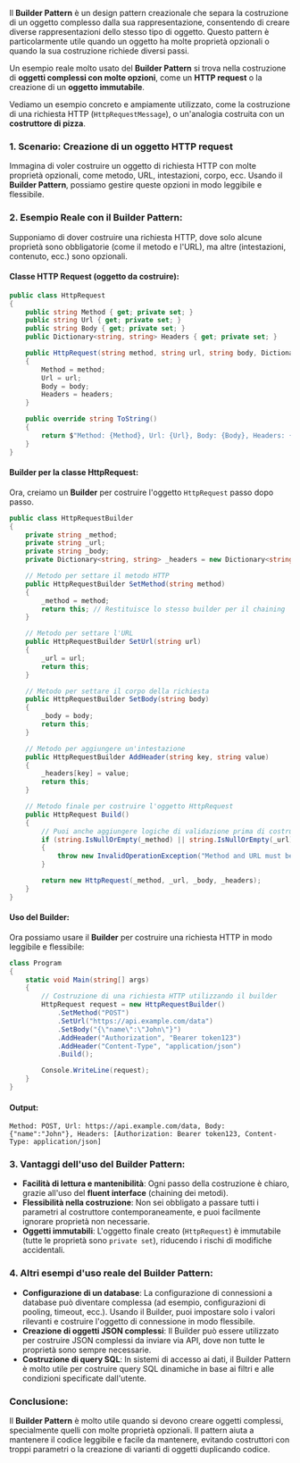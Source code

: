 Il **Builder Pattern** è un design pattern creazionale che separa la costruzione di un oggetto complesso dalla sua rappresentazione, consentendo di creare diverse rappresentazioni dello stesso tipo di oggetto. Questo pattern è particolarmente utile quando un oggetto ha molte proprietà opzionali o quando la sua costruzione richiede diversi passi.

Un esempio reale molto usato del **Builder Pattern** si trova nella costruzione di **oggetti complessi con molte opzioni**, come un **HTTP request** o la creazione di un **oggetto immutabile**. 

Vediamo un esempio concreto e ampiamente utilizzato, come la costruzione di una richiesta HTTP (`HttpRequestMessage`), o un'analogia costruita con un **costruttore di pizza**.

### 1. **Scenario: Creazione di un oggetto HTTP request**
Immagina di voler costruire un oggetto di richiesta HTTP con molte proprietà opzionali, come metodo, URL, intestazioni, corpo, ecc. Usando il **Builder Pattern**, possiamo gestire queste opzioni in modo leggibile e flessibile.

### 2. **Esempio Reale con il Builder Pattern**:

Supponiamo di dover costruire una richiesta HTTP, dove solo alcune proprietà sono obbligatorie (come il metodo e l'URL), ma altre (intestazioni, contenuto, ecc.) sono opzionali.

#### Classe HTTP Request (oggetto da costruire):

```csharp
public class HttpRequest
{
    public string Method { get; private set; }
    public string Url { get; private set; }
    public string Body { get; private set; }
    public Dictionary<string, string> Headers { get; private set; }

    public HttpRequest(string method, string url, string body, Dictionary<string, string> headers)
    {
        Method = method;
        Url = url;
        Body = body;
        Headers = headers;
    }

    public override string ToString()
    {
        return $"Method: {Method}, Url: {Url}, Body: {Body}, Headers: {string.Join(", ", Headers)}";
    }
}
```

#### Builder per la classe HttpRequest:

Ora, creiamo un **Builder** per costruire l'oggetto `HttpRequest` passo dopo passo.

```csharp
public class HttpRequestBuilder
{
    private string _method;
    private string _url;
    private string _body;
    private Dictionary<string, string> _headers = new Dictionary<string, string>();

    // Metodo per settare il metodo HTTP
    public HttpRequestBuilder SetMethod(string method)
    {
        _method = method;
        return this; // Restituisce lo stesso builder per il chaining
    }

    // Metodo per settare l'URL
    public HttpRequestBuilder SetUrl(string url)
    {
        _url = url;
        return this;
    }

    // Metodo per settare il corpo della richiesta
    public HttpRequestBuilder SetBody(string body)
    {
        _body = body;
        return this;
    }

    // Metodo per aggiungere un'intestazione
    public HttpRequestBuilder AddHeader(string key, string value)
    {
        _headers[key] = value;
        return this;
    }

    // Metodo finale per costruire l'oggetto HttpRequest
    public HttpRequest Build()
    {
        // Puoi anche aggiungere logiche di validazione prima di costruire
        if (string.IsNullOrEmpty(_method) || string.IsNullOrEmpty(_url))
        {
            throw new InvalidOperationException("Method and URL must be provided.");
        }

        return new HttpRequest(_method, _url, _body, _headers);
    }
}
```

#### Uso del Builder:

Ora possiamo usare il **Builder** per costruire una richiesta HTTP in modo leggibile e flessibile:

```csharp
class Program
{
    static void Main(string[] args)
    {
        // Costruzione di una richiesta HTTP utilizzando il builder
        HttpRequest request = new HttpRequestBuilder()
            .SetMethod("POST")
            .SetUrl("https://api.example.com/data")
            .SetBody("{\"name\":\"John\"}")
            .AddHeader("Authorization", "Bearer token123")
            .AddHeader("Content-Type", "application/json")
            .Build();

        Console.WriteLine(request);
    }
}
```

#### Output:
```
Method: POST, Url: https://api.example.com/data, Body: {"name":"John"}, Headers: [Authorization: Bearer token123, Content-Type: application/json]
```

### 3. **Vantaggi dell'uso del Builder Pattern**:

- **Facilità di lettura e mantenibilità**: Ogni passo della costruzione è chiaro, grazie all'uso del **fluent interface** (chaining dei metodi).
- **Flessibilità nella costruzione**: Non sei obbligato a passare tutti i parametri al costruttore contemporaneamente, e puoi facilmente ignorare proprietà non necessarie.
- **Oggetti immutabili**: L'oggetto finale creato (`HttpRequest`) è immutabile (tutte le proprietà sono `private set`), riducendo i rischi di modifiche accidentali.

### 4. **Altri esempi d'uso reale del Builder Pattern**:

- **Configurazione di un database**: La configurazione di connessioni a database può diventare complessa (ad esempio, configurazioni di pooling, timeout, ecc.). Usando il Builder, puoi impostare solo i valori rilevanti e costruire l'oggetto di connessione in modo flessibile.
- **Creazione di oggetti JSON complessi**: Il Builder può essere utilizzato per costruire JSON complessi da inviare via API, dove non tutte le proprietà sono sempre necessarie.
- **Costruzione di query SQL**: In sistemi di accesso ai dati, il Builder Pattern è molto utile per costruire query SQL dinamiche in base ai filtri e alle condizioni specificate dall'utente.

### Conclusione:
Il **Builder Pattern** è molto utile quando si devono creare oggetti complessi, specialmente quelli con molte proprietà opzionali. Il pattern aiuta a mantenere il codice leggibile e facile da mantenere, evitando costruttori con troppi parametri o la creazione di varianti di oggetti duplicando codice.
